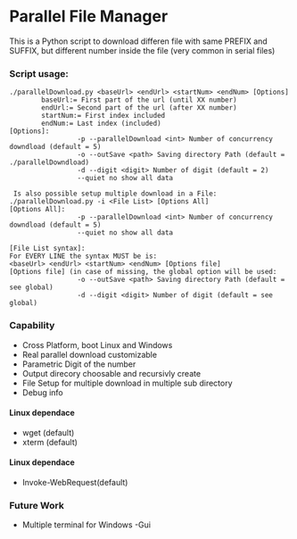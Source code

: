 # Parallel File Manager
This is a Python script to download differen file with same PREFIX and SUFFIX, but different number inside the file (very common in serial files)

### Script usage:

```
./parallelDownload.py <baseUrl> <endUrl> <startNum> <endNum> [Options]
        baseUrl:= First part of the url (until XX number)
        endUrl:= Second part of the url (after XX number)
        startNum:= First index included
        endNum:= Last index (included)
[Options]:
                 -p --parallelDownload <int> Number of concurrency downdload (default = 5)
                 -o --outSave <path> Saving directory Path (default = ./parallelDowndload)
                 -d --digit <digit> Number of digit (default = 2)
                 --quiet no show all data

 Is also possible setup multiple download in a File:
./parallelDownload.py -i <File List> [Options All]
[Options All]:
                 -p --parallelDownload <int> Number of concurrency downdload (default = 5)
                 --quiet no show all data

[File List syntax]:
For EVERY LINE the syntax MUST be is:
<baseUrl> <endUrl> <startNum> <endNum> [Options file]
[Options file] (in case of missing, the global option will be used:
                 -o --outSave <path> Saving directory Path (default = see global)
                 -d --digit <digit> Number of digit (default = see global)
```

### Capability
- Cross Platform, boot Linux and Windows
- Real parallel download customizable
- Parametric Digit of the number
- Output direcory choosable and recursivly create
- File Setup for multiple download in multiple sub directory
- Debug info

#### Linux dependace
- wget (default)
- xterm (default)

#### Linux dependace
- Invoke-WebRequest(default)


### Future Work
- Multiple terminal for Windows
-Gui